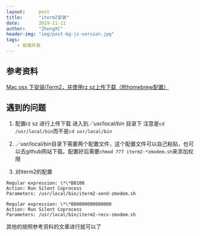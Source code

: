 ```yaml
---
layout:     post
title:      "iterm2安装"
date:       2019-11-11
author:     "ZhengXC"
header-img: "img/post-bg-js-version.jpg"
tags:
    - 前端开发
---
```



##  参考资料
[Mac osx 下安装iTerm2，并使用rz sz上传下载（附homebrew配置）](https://segmentfault.com/a/1190000012166969)

## 遇到的问题
1. 配置rz sz 进行上传下载
进入到／usr/local/bin 目录下
注意是`cd /usr/local/bin`而不是`cd usr/local/bin`


2. ／usr/local/bin目录下需要两个配置文件，这个配置文件可以自己粘贴，也可以去github网站下载。配置好后需要`chmod 777 iterm2-*zmodem.sh`来添加权限


3. 对iterm2的配置
```
Regular expression: \*\*B0100
Action: Run Silent Coprocess
Parameters: /usr/local/bin/iterm2-send-zmodem.sh

Regular expression: \*\*B00000000000000
Action: Run Silent Coprocess
Parameters: /usr/local/bin/iterm2-recv-zmodem.sh
```


其他的按照参考资料的文章进行就可以了











 










